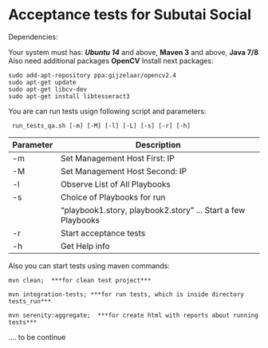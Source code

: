 Acceptance tests for Subutai Social
===================================
Dependencies:

Your system must has: ***Ubuntu 14*** and above, **Maven 3** and above, **Java 7/8**  
Also need additional packages **OpenCV**
Install next packages:
```
sudo add-apt-repository ppa:gijzelaar/opencv2.4
sudo apt-get update
sudo apt-get libcv-dev
sudo apt-get install libtesseract3 
```

You are can run tests usign following script and parameters:

``` run_tests_qa.sh [-m] [-M] [-l] [-L] [-s] [-r] [-h]```

Parameter       | Description 
----------------|----------------------
-m              | Set Management Host First:  IP
-M              | Set Management Host Second: IP
-l              | Observe List of All Playbooks
-s              | Choice of Playbooks for run
                | “playbook1.story, playbook2.story” ...  Start a few Playbooks
-r              | Start acceptance tests
-h              | Get Help info

Also you can start tests using maven commands:

``` 
mvn clean;  ***for clean test project***
``` 
```
mvn integration-tests; ***for run tests, which is inside directory tests_run***
```
```
mvn serenity:aggregate;  ***for create html with reports about running tests***
```


.... to be continue 
